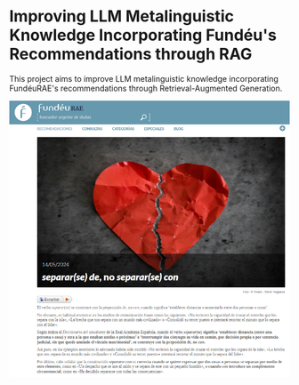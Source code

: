 # Improving LLM Metalinguistic Knowledge Incorporating Fundéu's Recommendations through RAG
This project aims to improve LLM metalinguistic knowledge incorporating FundéuRAE's recommendations through Retrieval-Augmented Generation. 


![](https://github.com/amaiamurillo/FundeuRAE/blob/main/recommendation.png)

